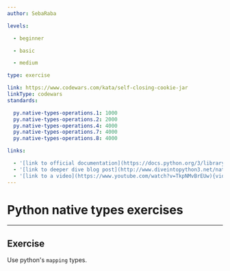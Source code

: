 ```yaml
---
author: SebaRaba

levels:

  - beginner

  - basic

  - medium

type: exercise

link: https://www.codewars.com/kata/self-closing-cookie-jar
linkType: codewars
standards:

  py.native-types-operations.1: 1000
  py.native-types-operations.2: 2000
  py.native-types-operations.4: 4000
  py.native-types-operations.7: 4000
  py.native-types-operations.8: 4000

links:

  - '[link to official documentation](https://docs.python.org/3/library/stdtypes.html){website}'
  - '[link to deeper dive blog post](http://www.diveintopython3.net/native-datatypes.html){website}'
  - '[link to a video](https://www.youtube.com/watch?v=TkpNMvBrEUw){video}'
---
```


# Python native types exercises

---
## Exercise

Use python's `mapping` types.
